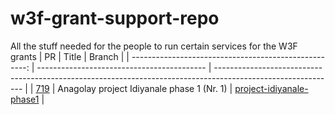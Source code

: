 # w3f-grant-support-repo
All the stuff needed for the people to run certain services for the W3F grants
|                                                    PR | Title                                      | Branch                                                                                                       |
| ----------------------------------------------------: | ------------------------------------------ | ------------------------------------------------------------------------------------------------------------ |
| [719](https://github.com/w3f/Grants-Program/pull/719) | Anagolay project Idiyanale phase 1 (Nr. 1) | [project-idiyanale-phase1](https://github.com/anagolay/w3f-grant-support-repo/tree/project-idiyanale-phase1) |
